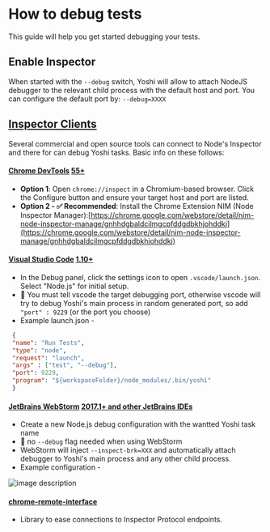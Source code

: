# How to debug tests  
This guide will help you get started debugging your tests.
  
## Enable Inspector  
When started with the `--debug` switch, Yoshi will allow to attach NodeJS debugger to the relevant child process with the default host and port.
You can configure the default port by: `--debug=XXXX`    
  
## [Inspector Clients](https://nodejs.org/en/docs/guides/debugging-getting-started/#inspector-clients)  
  
Several commercial and open source tools can connect to Node's Inspector and there for can debug Yoshi tasks. Basic info on these follows:  
  
#### [Chrome DevTools](https://github.com/ChromeDevTools/devtools-frontend)  [55+](https://nodejs.org/en/docs/guides/debugging-getting-started/#chrome-devtools-55)  
  
-   **Option 1**: Open  `chrome://inspect` in a Chromium-based browser. Click the Configure button and ensure your target host and port are listed.  
-   **Option 2 - ✅ Recommended**: Install the Chrome Extension NIM (Node Inspector Manager):[https://chrome.google.com/webstore/detail/nim-node-inspector-manage/gnhhdgbaldcilmgcpfddgdbkhjohddkj](https://chrome.google.com/webstore/detail/nim-node-inspector-manage/gnhhdgbaldcilmgcpfddgdbkhjohddkj)  
  
  
#### [Visual Studio Code](https://github.com/microsoft/vscode)  [1.10+](https://nodejs.org/en/docs/guides/debugging-getting-started/#visual-studio-code-1-10)  
  
- In the Debug panel, click the settings icon to open  `.vscode/launch.json`. Select "Node.js" for initial setup.  
- 📌 You must tell vscode the target debugging port, otherwise vscode will try to debug Yoshi's main process in random generated port, so add `"port" : 9229` (or the port you choose)
 - Example launch.json -  
   
```json
 {  
 "name": "Run Tests", 
 "type": "node",
 "request": "launch",
 "args" : ["test", "--debug"], 
 "port": 9229, 
 "program": "${workspaceFolder}/node_modules/.bin/yoshi"
 }  
```  
#### [JetBrains WebStorm](https://www.jetbrains.com/webstorm/)  [2017.1+ and other JetBrains IDEs](https://nodejs.org/en/docs/guides/debugging-getting-started/#jetbrains-webstorm-2017-1-and-other-jetbrains-ides)  
  
- Create a new Node.js debug configuration with the wantted Yoshi task name   
 - 📌 no `--debug` flag needed when using WebStorm  
 - WebStorm will inject `--inspect-brk=XXX` and automatically attach debugger to Yoshi's main process and any other child process.   
 - Example configuration -   
       
![image description](https://image.ibb.co/cYNPOn/Screen_Shot_2018_05_02_at_21_56_05.png)  
  
  
#### [chrome-remote-interface](https://github.com/cyrus-and/chrome-remote-interface)[](https://nodejs.org/en/docs/guides/debugging-getting-started/#chrome-remote-interface)  
  
- Library to ease connections to Inspector Protocol endpoints.
